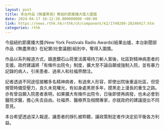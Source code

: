 ```yaml
---
layout: post
title: 本台作品《無盡黑夜》奪紐約節廣播大獎入圍獎
date: 2024-04-17 16:12:20.000000000 +08:00
link: https://news.rthk.hk/rthk/ch/component/k2/1749289-20240417.htm
categories: rthk
---
```


今屆紐約節廣播大獎(New York Festivals Radio Awards)結果出爐，本台新聞部作品《無盡黑夜》在紀實(社會議題)組別中，奪得入圍獎。

作品以系列報道方式，跟進鑽石山荷里活廣場持刀斬人案後，社區對精神病患者的支援。政府建議將「有條件出院令」制度，擴大至不論自願或強制入院，並有暴力記錄的病人，引來患者、過來人和社福界關注。

記者透過不同途徑接觸多名精神病者，有過來人形容，即使出院後重返社區，但受規管時備受壓力，良久未見曙光，有如身處黑房多年，摸黑走上漫長的重生之路。亦有曾自願入院患者表明，如果擴大有條件出院令，日後即使再病發，也未必會到醫院求醫，擔心失去自由。社福界、醫療界及相關專家，亦就政府的建議提出不同意見。

本台希望透過深入報道，讓患者的掙扎被聆聽，讓政策制定者作決定前平衡各方利益。
